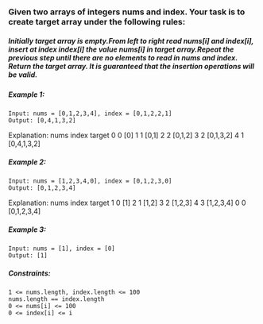### Given two arrays of integers nums and index. Your task is to create target array under the following rules:

#####  Initially target array is empty.From left to right read nums[i] and index[i], insert at index index[i] the value nums[i] in target array.Repeat the previous step until there are no elements to read in nums and index. Return the target array. It is guaranteed that the insertion operations will be valid.

 

##### Example 1:
````
Input: nums = [0,1,2,3,4], index = [0,1,2,2,1]
Output: [0,4,1,3,2]
````
Explanation:
nums       index     target
0            0        [0]
1            1        [0,1]
2            2        [0,1,2]
3            2        [0,1,3,2]
4            1        [0,4,1,3,2]

##### Example 2:
````
Input: nums = [1,2,3,4,0], index = [0,1,2,3,0]
Output: [0,1,2,3,4]
````
Explanation:
nums       index     target
1            0        [1]
2            1        [1,2]
3            2        [1,2,3]
4            3        [1,2,3,4]
0            0        [0,1,2,3,4]

##### Example 3:
````
Input: nums = [1], index = [0]
Output: [1]
 ````

##### Constraints:
````
1 <= nums.length, index.length <= 100
nums.length == index.length
0 <= nums[i] <= 100
0 <= index[i] <= i
````
